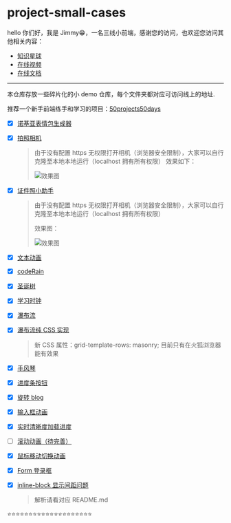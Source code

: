 # project-small-cases

hello 你们好，我是 Jimmy😁，一名三线小前端，感谢您的访问，也欢迎您访问其他相关内容：

- [知识星球](http://www.jimmyxuexue.top/)
- [在线视频](https://space.bilibili.com/304985153?spm_id_from=333.1007.0.0)
- [在线文档](http://www.jimmyxuexue.top:999/)

---

本仓库存放一些碎片化的小 demo 仓库，每个文件夹都对应可访问线上的地址.

推荐一个新手前端练手和学习的项目：[50projects50days](https://github.com/bradtraversy/50projects50days)

- [x] [诺基亚表情包生成器](http://www.jimmyxuexue.top:667/Nokia/)

- [x] [拍照相机](http://www.jimmyxuexue.top:667/camera/)

  > 由于没有配置 https 无权限打开相机（浏览器安全限制），大家可以自行克隆至本地本地运行（localhost 拥有所有权限）
  > 效果如下：
  >
  > ![效果图](https://vitepress-source.oss-cn-beijing.aliyuncs.com/WechatIMG77.png)

- [x] [证件照小助手](http://www.jimmyxuexue.top:667/IDPhoto/)

  > 由于没有配置 https 无权限打开相机（浏览器安全限制），大家可以自行克隆至本地本地运行（localhost 拥有所有权限）
  >
  > 效果图：
  >
  > ![效果图](https://vitepress-source.oss-cn-beijing.aliyuncs.com/WechatIMG78.png)

- [x] [文本动画](http://www.jimmyxuexue.top:667/textAnimate/)

- [x] [codeRain](http://www.jimmyxuexue.top:667/codeRain/)

- [x] [圣诞树](http://www.jimmyxuexue.top:667/christmas/)

- [x] [学习时钟](http://www.jimmyxuexue.top:667/study/)

- [x] [瀑布流](http://www.jimmyxuexue.top:667/water/)

- [x] [瀑布流纯 CSS 实现](http://www.jimmyxuexue.top:667/waterfallByCss/)

  > 新 CSS 属性：grid-template-rows: masonry; 目前只有在火狐浏览器能有效果

- [x] [手风琴](http://www.jimmyxuexue.top:667/01/)

- [x] [进度条按钮](http://www.jimmyxuexue.top:667/02/)

- [x] [旋转 blog](http://www.jimmyxuexue.top:667/03/)

- [x] [输入框动画](http://www.jimmyxuexue.top:667/04/)

- [x] [实时清晰度加载进度](http://www.jimmyxuexue.top:667/05/)

- [ ] [滚动动画（待完善）](http://www.jimmyxuexue.top:667/06/)

- [x] [鼠标移动切换动画](http://www.jimmyxuexue.top:667/07/)

- [x] [Form 登录框](http://www.jimmyxuexue.top:667/08/)

- [x] [inline-block 显示间距问题](http://www.jimmyxuexue.top:667/inline-block/)

  > 解析请看对应 README.md

⭐️⭐️⭐️⭐️⭐️⭐️⭐️⭐️⭐️⭐️⭐️⭐️⭐️⭐️⭐️⭐️⭐️⭐️⭐️⭐️
